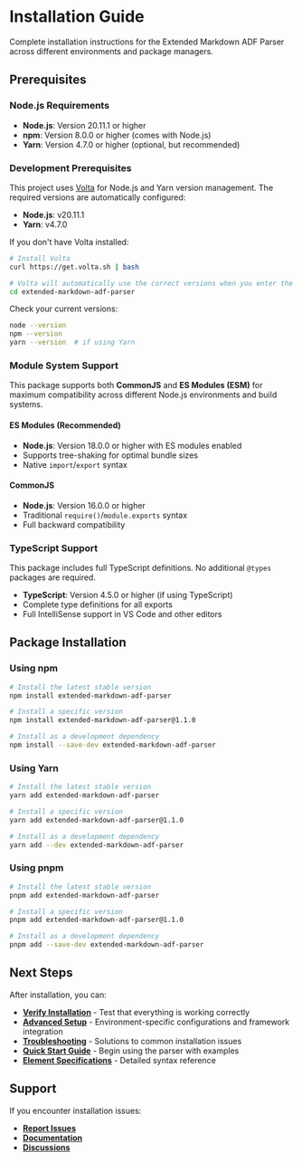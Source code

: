 # Installation Guide

Complete installation instructions for the Extended Markdown ADF Parser across different environments and package managers.

## Prerequisites

### Node.js Requirements

- **Node.js**: Version 20.11.1 or higher
- **npm**: Version 8.0.0 or higher (comes with Node.js)
- **Yarn**: Version 4.7.0 or higher (optional, but recommended)

### Development Prerequisites

This project uses [Volta](https://volta.sh/) for Node.js and Yarn version management. The required versions are automatically configured:

- **Node.js**: v20.11.1
- **Yarn**: v4.7.0

If you don't have Volta installed:

```bash
# Install Volta
curl https://get.volta.sh | bash

# Volta will automatically use the correct versions when you enter the project directory
cd extended-markdown-adf-parser
```

Check your current versions:
```bash
node --version
npm --version
yarn --version  # if using Yarn
```

### Module System Support

This package supports both **CommonJS** and **ES Modules (ESM)** for maximum compatibility across different Node.js environments and build systems.

#### ES Modules (Recommended)
- **Node.js**: Version 18.0.0 or higher with ES modules enabled
- Supports tree-shaking for optimal bundle sizes
- Native `import`/`export` syntax

#### CommonJS 
- **Node.js**: Version 16.0.0 or higher
- Traditional `require()`/`module.exports` syntax
- Full backward compatibility

### TypeScript Support

This package includes full TypeScript definitions. No additional `@types` packages are required.

- **TypeScript**: Version 4.5.0 or higher (if using TypeScript)
- Complete type definitions for all exports
- Full IntelliSense support in VS Code and other editors

## Package Installation

### Using npm

```bash
# Install the latest stable version
npm install extended-markdown-adf-parser

# Install a specific version
npm install extended-markdown-adf-parser@1.1.0

# Install as a development dependency
npm install --save-dev extended-markdown-adf-parser
```

### Using Yarn

```bash
# Install the latest stable version
yarn add extended-markdown-adf-parser

# Install a specific version
yarn add extended-markdown-adf-parser@1.1.0

# Install as a development dependency
yarn add --dev extended-markdown-adf-parser
```

### Using pnpm

```bash
# Install the latest stable version
pnpm add extended-markdown-adf-parser

# Install a specific version
pnpm add extended-markdown-adf-parser@1.1.0

# Install as a development dependency
pnpm add --save-dev extended-markdown-adf-parser
```

## Next Steps

After installation, you can:

- **[Verify Installation](./installation-verification.md)** - Test that everything is working correctly
- **[Advanced Setup](./installation-advanced.md)** - Environment-specific configurations and framework integration  
- **[Troubleshooting](./installation-troubleshooting.md)** - Solutions to common installation issues
- **[Quick Start Guide](./quick-start.md)** - Begin using the parser with examples
- **[Element Specifications](./element-specifications.md)** - Detailed syntax reference

## Support

If you encounter installation issues:

- **[Report Issues](https://github.com/JeromeErasmus/extended-markdown-adf-parser/issues)**
- **[Documentation](https://jeromeerasmus.gitbook.io/extended-markdown-adf-parser)**
- **[Discussions](https://github.com/JeromeErasmus/extended-markdown-adf-parser/discussions)**